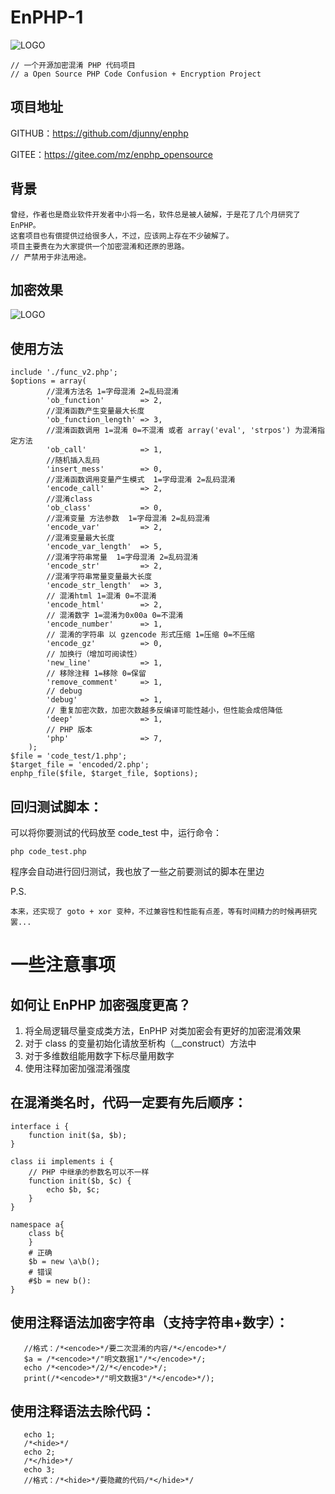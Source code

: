 


# EnPHP-1

![LOGO](https://github.com/djunny/enphp/raw/master/logo.png)


```
// 一个开源加密混淆 PHP 代码项目
// a Open Source PHP Code Confusion + Encryption Project
```


## 项目地址

GITHUB：https://github.com/djunny/enphp

GITEE：https://gitee.com/mz/enphp_opensource


## 背景

```
曾经，作者也是商业软件开发者中小将一名，软件总是被人破解，于是花了几个月研究了 EnPHP。
这套项目也有偿提供过给很多人，不过，应该网上存在不少破解了。
项目主要贵在为大家提供一个加密混淆和还原的思路。
// 严禁用于非法用途。
```

## 加密效果

![LOGO](https://github.com/djunny/enphp/raw/master/encode.png)


## 使用方法 
```
include './func_v2.php';
$options = array(
        //混淆方法名 1=字母混淆 2=乱码混淆
        'ob_function'        => 2,
        //混淆函数产生变量最大长度
        'ob_function_length' => 3,
        //混淆函数调用 1=混淆 0=不混淆 或者 array('eval', 'strpos') 为混淆指定方法
        'ob_call'            => 1,
        //随机插入乱码
        'insert_mess'        => 0,
        //混淆函数调用变量产生模式  1=字母混淆 2=乱码混淆
        'encode_call'        => 2,
        //混淆class
        'ob_class'           => 0,
        //混淆变量 方法参数  1=字母混淆 2=乱码混淆
        'encode_var'         => 2,
        //混淆变量最大长度
        'encode_var_length'  => 5,
        //混淆字符串常量  1=字母混淆 2=乱码混淆
        'encode_str'         => 2,
        //混淆字符串常量变量最大长度
        'encode_str_length'  => 3,
        // 混淆html 1=混淆 0=不混淆
        'encode_html'        => 2,
        // 混淆数字 1=混淆为0x00a 0=不混淆
        'encode_number'      => 1,
        // 混淆的字符串 以 gzencode 形式压缩 1=压缩 0=不压缩
        'encode_gz'          => 0,
        // 加换行（增加可阅读性）
        'new_line'           => 1,
        // 移除注释 1=移除 0=保留
        'remove_comment'     => 1,
        // debug
        'debug'              => 1,
        // 重复加密次数，加密次数越多反编译可能性越小，但性能会成倍降低
        'deep'               => 1,
        // PHP 版本
        'php'                => 7,
    );
$file = 'code_test/1.php';
$target_file = 'encoded/2.php';
enphp_file($file, $target_file, $options);
```

## 回归测试脚本：
可以将你要测试的代码放至 code_test 中，运行命令：
```
php code_test.php
```
程序会自动进行回归测试，我也放了一些之前要测试的脚本在里边

P.S.

```
本来，还实现了 goto + xor 变种，不过兼容性和性能有点差，等有时间精力的时候再研究罢...
```

# 一些注意事项

## 如何让 EnPHP 加密强度更高？

1. 将全局逻辑尽量变成类方法，EnPHP 对类加密会有更好的加密混淆效果
2. 对于 class 的变量初始化请放至析构（__construct）方法中
3. 对于多维数组能用数字下标尽量用数字
4. 使用注释加密加强混淆强度


## 在混淆类名时，代码一定要有先后顺序：
```
interface i {
    function init($a, $b);
}

class ii implements i {
    // PHP 中继承的参数名可以不一样
    function init($b, $c) {
        echo $b, $c;
    }
}
```

```
namespace a{
    class b{
    }
    # 正确
    $b = new \a\b();
    # 错误 
    #$b = new b():
}
```

## 使用注释语法加密字符串（支持字符串+数字）：
```
   //格式：/*<encode>*/要二次混淆的内容/*</encode>*/
   $a = /*<encode>*/"明文数据1"/*</encode>*/;
   echo /*<encode>*/2/*</encode>*/;
   print(/*<encode>*/"明文数据3"/*</encode>*/);
```



## 使用注释语法去除代码：
```
   echo 1;
   /*<hide>*/
   echo 2;
   /*</hide>*/
   echo 3;
   //格式：/*<hide>*/要隐藏的代码/*</hide>*/
```


